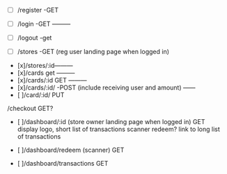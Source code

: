  - [ ] /register -GET
 - [ ] /login -GET ———
 - [ ] /logout -get 

 - [ ] /stores -GET (reg user landing page when logged in)
 - [x]/stores/:id———
 - [x]/cards get ———
 - [x]/cards/:id GET ———
 - [x]/cards/:id/ -POST (include receiving user and amount) ——
 - [ ]/card/:id/ PUT
<!-- /cart GET -->
 /checkout GET?

 - [ ]/dashboard/:id (store owner landing page when logged in) GET
display logo, 
	short list of transactions
	scanner
	redeem?
	link to long list of transactions 

- [ ]/dashboard/redeem (scanner) GET
- [ ]/dashboard/transactions GET
